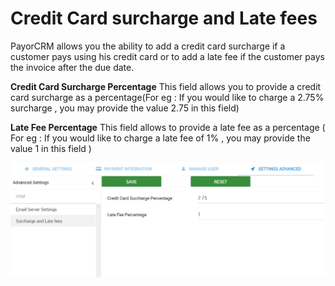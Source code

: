 # Credit Card surcharge and Late fees

PayorCRM allows you the ability to add a  credit card surcharge if a customer pays using his credit card or to add a late fee if the customer pays the invoice after the due date.

**Credit Card Surcharge Percentage** This field allows you to provide a credit card surcharge as a percentage\(For eg : If you would like to charge a 2.75% surcharge , you may provide the value 2.75 in this field\)

**Late Fee Percentage** This field allows to provide a late fee as a percentage \( For eg : If you would like to charge a late fee of 1% , you may provide the value 1 in this field \)



![](../.gitbook/assets/ccsurcharge_late-fee%20%281%29.png)



